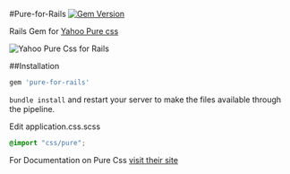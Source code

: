 #Pure-for-Rails
 [![Gem Version](https://badge.fury.io/rb/pure-for-rails.svg)](https://badge.fury.io/rb/pure-for-rails)		

 Rails Gem for [Yahoo Pure css](http://purecss.io/)

 ![Yahoo Pure Css for Rails](http://purecss.io/img/logo_pure@2x.png)

 ##Installation
 ```ruby
 gem 'pure-for-rails'
 ```

 `bundle install` and restart your server to make the files available through the pipeline.


 Edit application.css.scss
 ```css		
 @import "css/pure";		
 ```		
 For Documentation on Pure Css [visit their site](http://purecss.io/)		
